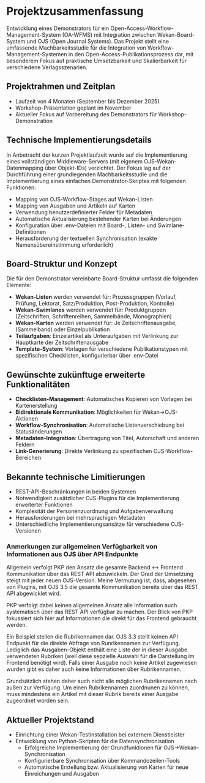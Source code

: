 # Projektzusammenfassung

Entwicklung eines Demonstrators für ein Open-Access-Workflow-Management-System (OA-WFMS) mit Integration zwischen Wekan-Board-System und OJS (Open Journal Systems). Das Projekt stellt eine umfassende Machbarkeitsstudie für die Integration von Workflow-Management-Systemen in den Open-Access-Publikationsprozess dar, mit besonderem Fokus auf praktische Umsetzbarkeit und Skalierbarkeit für verschiedene Verlagsszenarien.

## Projektrahmen und Zeitplan

- Laufzeit von 4 Monaten (September bis Dezember 2025)
- Workshop-Präsentation geplant im November
- Aktueller Fokus auf Vorbereitung des Demonstrators für Workshop-Demonstration

## Technische Implementierungsdetails

In Anbetracht der kurzen Projektlaufzeit wurde auf die Implementierung eines vollständigen Middleware-Servers (mit eigenem OJS-Wekan-Datenmapping über Objekt-IDs) verzichtet. Der Fokus lag auf der Durchführung einer grundlegenden Machbarkeitsstudie und die Implementierung eines einfachen Demonstrator-Skriptes mit folgenden Funktionen:

- Mapping von OJS-Workflow-Stages auf Wekan-Listen
- Mapping von Ausgaben und Artikeln auf Karten
- Verwendung benutzerdefinierter Felder für Metadaten
- Automatische Aktualisierung bestehender Karten bei Änderungen
- Konfiguration über .env-Dateien mit Board-, Listen- und Swimlane-Definitionen
- Herausforderung der textuellen Synchronisation (exakte Namensübereinstimmung erforderlich)

## Board-Struktur und Konzept

Die für den Demonstrator vereinbarte Board-Struktur umfasst die folgenden Elemente:

- **Wekan-Listen** werden verwendet für: Prozessgruppen (Vorlauf, Prüfung, Lektorat, Satz/Produktion, Post-Produktion, Kontrolle)
- **Wekan-Swimlanes** werden verwendet für: Produktgruppen (Zeitschriften, Schriftenreihen, Sammelbände, Monographien)
- **Wekan-Karten** werden verwendet für: Je Zeitschriftenausgabe, (Sammelband) oder Einzelpublikation
- **Teilaufgaben**: Einzelartikel als Unteraufgaben mit Verlinkung zur Hauptkarte der Zeitschriftenausgabe
- **Template-System**: Vorlagen für verschiedene Publikationstypen mit spezifischen Checklisten, konfigurierbar über .env-Datei

## Gewünschte zukünftuge erweiterte Funktionalitäten 

- **Checklisten-Management**: Automatisches Kopieren von Vorlagen bei Kartenerstellung
- **Bidirektionale Kommunikation**: Möglichkeiten für Wekan→OJS-Aktionen
- **Workflow-Synchronisation**: Automatische Listenverschiebung bei Statusänderungen
- **Metadaten-Integration**: Übertragung von Titel, Autorschaft und anderen Feldern
- **Link-Generierung**: Direkte Verlinkung zu spezifischen OJS-Workflow-Bereichen

## Bekannte technische Limitierungen

- REST-API-Beschränkungen in beiden Systemen
- Notwendigkeit zusätzlicher OJS-Plugins für die Implementierung erweiterter Funktionen
- Komplexität der Personenzuordnung und Aufgabenverwaltung
- Herausforderungen bei mehrsprachigen Metadaten
- Unterschiedliche Implementierungsansätze für verschiedene OJS-Versionen

### Anmerkungen zur allgemeinen Verfügbarkeit von Informationen aus OJS über API Endpunkte

Allgemein verfolgt PKP den Ansatz die gesamte Backend <-> Frontend Kommunikation über das REST API abzuwickeln. Der Grad der Umsetzung steigt mit jeder neuen OJS-Version. Meine Vermutung ist, dass, abgesehen von Plugins, mit OJS 3.5 die gesamte Kommunikation bereits über das REST API abgewicklet wird.

PKP verfolgt dabei keinen allgemeinen Ansatz alle Information auch systematisch über das REST API verfügbar zu machen. Der Blick von PKP fokussiert sich hier auf Informationen die direkt für das Frontend gebraucht werden.

Ein Beispiel stellen die Rubrikennamen dar. OJS 3.3 stellt keinen API Endpunkt für die direkte Abfrage von Runrikennamen zur Verfügung. Lediglich das Ausgaben-Objekt enthält eine Liste der in dieser Ausgabe verwendeten Rubriken (weil diese sepzielle Auswahl für die Darstellung im Frontend benötigt wird). Falls einer Ausgabe noch keine Artikel zugewiesen wurden gibt es daher auch keine Informationen über Rubrikennamen.

Grundsätzlich stehen daher auch nicht alle möglichen Rubrikennamen nach außen zur Verfügung. Um einen Rubrikennamen zuordnunen zu können, muss mindestens ein Artikel mit dieser Rubrik bereits einer Ausgabe zugeordnet worden sein.

## Aktueller Projektstand

- Einrichtung einer Wekan-Testinstallation bei externem Dienstleister
- Entwicklung von Python-Skripten für die Datensynchronisation
    - Erfolgreiche Implementierung der Grundfunktionen für OJS→Wekan-Synchronisation
    - Konfigurierbare Synchronisation über Kommandozeilen-Tools
    - Automatische Erstellung bzw. Aktualisierung von Karten für neue Einreichungen und Ausgaben

